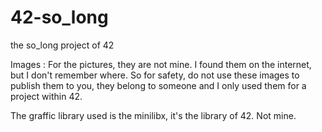 # 42-so_long
the so_long project of 42

Images :
For the pictures, they are not mine. I found them on the internet,
but I don't remember where. So for safety, do not use these images
to publish them to you, they belong to someone and I only used
them for a project within 42.

The graffic library used is the minilibx, it's the library of 42. Not mine.
